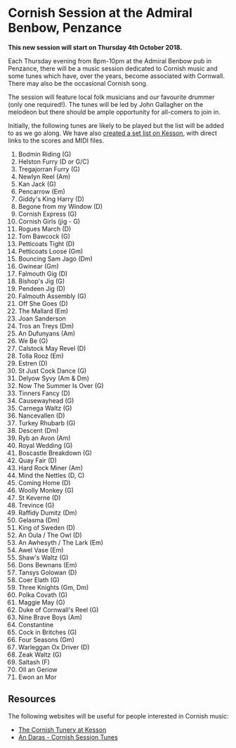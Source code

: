 # Cornish Session at the Admiral Benbow, Penzance

**This new session will start on Thursday 4th October 2018.**

Each Thursday evening from 8pm-10pm at the Admiral Benbow pub in Penzance, there will be a music session dedicated to Cornish music and some tunes which have, over the years, become associated with Cornwall. There may also be the occasional Cornish song.

The session will feature local folk musicians and our favourite drummer (only one required!). The tunes will be led by John Gallagher on the melodeon but there should be ample opportunity for all-comers to join in.

Initially, the following tunes are likely to be played but the list will be added to as we go along. We have also [created a set list on Kesson](http://www.kesson.com/tunery/showsetlist.php?lr=16), with direct links to the scores and MIDI files.


1. Bodmin Riding (G)
1. Helston Furry (D or G/C)
1. Tregajorran Furry (G)
1. Newlyn Reel (Am)
1. Kan Jack (G)
1. Pencarrow (Em)
1. Giddy's King Harry (D)
1. Begone from my Window (D)
1. Cornish Express (G)
1. Cornish Girls (jig - G)
1. Rogues March (D)
1. Tom Bawcock (G)
1. Petticoats Tight (D)
1. Petticoats Loose (Gm)
1. Bouncing Sam Jago (Dm)
1. Gwinear (Gm)
1. Falmouth Gig (D)
1. Bishop's Jig (G)
1. Pendeen Jig (D)
1. Falmouth Assembly (G)
1. Off She Goes (D)
1. The Mallard (Em)
1. Joan Sanderson
1. Tros an Treys (Dm)
1. An Dufunyans (Am)
1. We Be (G)
1. Calstock May Revel (D)
1. Tolla Rooz (Em)
1. Estren (D)
1. St Just Cock Dance (G)
1. Delyow Syvy (Am & Dm)
1. Now The Summer Is Over (G)
1. Tinners Fancy (D)
1. Causewayhead (G)
1. Carnega Waltz (G)
1. Nancevallen (D)
1. Turkey Rhubarb (G)
1. Descent (Dm)
1. Ryb an Avon (Am)
1. Royal Wedding (G)
1. Boscastle Breakdown (G)
1. Quay Fair (D)
1. Hard Rock Miner (Am)
1. Mind the Nettles (D, C)
1. Coming Home (D)
1. Woolly Monkey (G)
1. St Keverne (D)
1. Trevince (G)
1. Raffidy Dumitz (Dm)
1. Gelasma (Dm)
1. King of Sweden (D)
1. An Oula / The Owl (D)
1. An Awhesyth / The Lark (Em)
1. Awel Vase (Em)
1. Shaw's Waltz (G)
1. Dons Bewnans (Em)
1. Tansys Golowan (D)
1. Coer Elath (G)
1. Three Knights (Gm, Dm)
1. Polka Covath (G)
1. Maggie May (G)
1. Duke of Cornwall's Reel (G)
1. Nine Brave Boys (Am)
1. Constantine
1. Cock in Britches (G)
1. Four Seasons (Gm)
1. Warleggan Ox Driver (D)
1. Zeak Waltz (G)
1. Saltash (F)
1. Oll an Geriow
1. Ewon an Mor

## Resources

The following websites will be useful for people interested in Cornish music:

* [The Cornish Tunery at Kesson](http://www.kesson.com/tunery/index.php?R=A) 
* [An Daras - Cornish Session Tunes](http://www.an-daras.com/Index-Cornish-Tunes.html)



